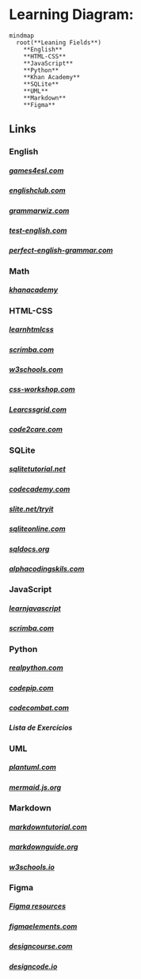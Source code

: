 # Learning Diagram:

```mermaid
mindmap
  root(**Leaning Fields**)
    **English**
    **HTML-CSS**
    **JavaScript**
    **Python**
    **Khan Academy**
    **SQLite**
    **UML**
    **Markdown**
    **Figma**
```

## Links

### English

<h5><a href ="https://games4esl.com/">games4esl.com</a></h5>

<h5><a href ="https://www.englishclub.com/">englishclub.com</a></h5>

<h5><a href ="https://www.grammarwiz.com/">grammarwiz.com</a></h5>

<h5><a href ="https://test-english.com/">test-english.com</a></h5>

<h5><a href ="https://www.perfect-english-grammar.com/">perfect-english-grammar.com</a></h5>


### Math

<h5><a href ="https://en.khanacademy.org/login">khanacademy</a></h5>


### HTML-CSS

<h5><a href ="https://learnhtmlcss.online/">learnhtmlcss</a></h5>

<h5><a href ="https://v2.scrimba.com/">scrimba.com</a></h5>

<h5><a href ="https://www.w3schools.com/">w3schools.com</a></h5>

<h5><a href ="https://css-workshop.com/">css-workshop.com</a></h5>

<h5><a href ="https://learncssgrid.com/">Learcssgrid.com</a></h5>

<h5><a href ="https://code2care.org/html/">code2care.com</a></h5>


### SQLite

<h5><a href ="https://www.sqlitetutorial.net/">sqlitetutorial.net</a></h5>

<h5><a href ="https://www.codecademy.com/">codecademy.com</a></h5>

<h5><a href ="https://www.sqlitetutorial.net/tryit/">slite.net/tryit</a></h5>

<h5><a href ="https://sqliteonline.com/">sqliteonline.com</a></h5>

<h5><a href ="https://sqldocs.org/">sqldocs.org</a></h5>

<h5><a href ="https://www.alphacodingskills.com/sqlite/sqlite-tutorial.php">alphacodingskils.com</a></h5>


### JavaScript

<h5><a href ="https://learnjavascript.online/">learnjavascript</a></h5>

<h5><a href ="https://v2.scrimba.com/">scrimba.com</a></h5>


### Python

<h5><a href ="https://realpython.com/">realpython.com</a></h5>

<h5><a href ="https://codepip.com/">codepip.com</a></h5>

<h5><a href ="https://codecombat.com/home">codecombat.com</a></h5>

<h5><a href ="https://wiki.python.org.br/ListaDeExercicios"></a>Lista de Exercícios</h5>

### UML

<h5><a href ="https://plantuml.com/">plantuml.com</a></h5>

<h5><a href ="https://mermaid.js.org/">mermaid.js.org</a></h5>


### Markdown

<h5><a href ="https://www.markdowntutorial.com/">markdowntutorial.com</a></h5>

<h5><a href ="https://www.markdownguide.org/">markdownguide.org</a></h5>

<h5><a href ="https://www.w3schools.io/file/markdown-introduction/">w3schools.io</a></h5>


### Figma

<h5><a href ="https://www.figma.com/pt-br/resource-library/">Figma resources</a></h5>

<h5><a href ="https://figmaelements.com/">figmaelements.com</a></h5>
<h5><a href ="https://designcourse.com/">designcourse.com</a></h5>
<h5><a href ="https://designcode.io/">designcode.io</a></h5>

